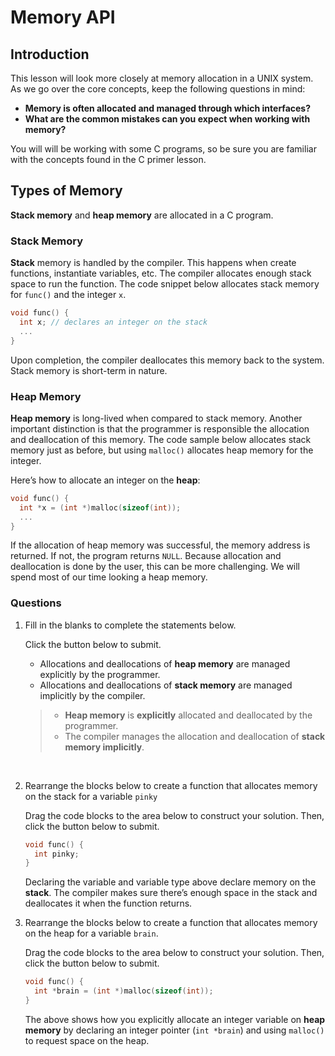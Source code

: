 # Memory API

## Introduction

This lesson will look more closely at memory allocation in a UNIX system. As we go over the core concepts, keep the following questions in mind:
* **Memory is often allocated and managed through which interfaces?**
* **What are the common mistakes can you expect when working with memory?**

You will will be working with some C programs, so be sure you are familiar with the concepts found in the C primer lesson.

## Types of Memory

**Stack memory** and **heap memory** are allocated in a C program.

### Stack Memory

**Stack** memory is handled by the compiler. This happens when create functions, instantiate variables, etc. The compiler allocates enough stack space to run the function. The code snippet below allocates stack memory for `func()` and the integer `x`.

```c
void func() {
  int x; // declares an integer on the stack
  ...
}
```

Upon completion, the compiler deallocates this memory back to the system. Stack memory is short-term in nature.

### Heap Memory

**Heap memory** is long-lived when compared to stack memory. Another important distinction is that the programmer is responsible the allocation and deallocation of this memory. The code sample below allocates stack memory just as before, but using `malloc()` allocates heap memory for the integer.

Here’s how to allocate an integer on the **heap**:

```c
void func() {
  int *x = (int *)malloc(sizeof(int));
  ...
}
```

If the allocation of heap memory was successful, the memory address is returned. If not, the program returns `NULL`. Because allocation and deallocation is done by the user, this can be more challenging. We will spend most of our time looking a heap memory.

### Questions

1. Fill in the blanks to complete the statements below.
   
   Click the button below to submit.
   * Allocations and deallocations of **heap memory** are managed explicitly by the programmer.
   * Allocations and deallocations of **stack memory** are managed implicitly by the compiler.

   > * **Heap memory** is **explicitly** allocated and deallocated by the programmer.
   > * The compiler manages the allocation and deallocation of **stack memory implicitly**.

   <br>

2. Rearrange the blocks below to create a function that allocates memory on the stack for a variable `pinky`
   
   Drag the code blocks to the area below to construct your solution. Then, click the button below to submit.
   
   ```c
   void func() {
     int pinky;
   }
   ```

   Declaring the variable and variable type above declare memory on the **stack**. The compiler makes sure there’s enough space in the stack and deallocates it when the function returns.


3. Rearrange the blocks below to create a function that allocates memory on the heap for a variable `brain`.
   
   Drag the code blocks to the area below to construct your solution. Then, click the button below to submit.
   
   ```c
   void func() {
     int *brain = (int *)malloc(sizeof(int));
   }
   ```

   The above shows how you explicitly allocate an integer variable on **heap memory** by declaring an integer pointer (`int *brain`) and using `malloc()` to request space on the heap.
